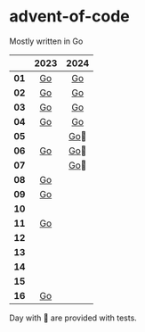 # advent-of-code

Mostly written in Go

|        | 2023 | 2024 |
|------  |:----:|:----:|
| **01** | [Go](./go/2023/01/day01.go) |[Go](./go/2024/01/day01.go) |
| **02** | [Go](./go/2023/02/day02.go) |[Go](./go/2024/02/day02.go) |
| **03** | [Go](./go/2023/03/day03.go) |[Go](./go/2024/03/day03.go) |
| **04** | [Go](./go/2023/04/day04.go)|[Go](./go/2024/04/day04.go) |
| **05** | |[Go](./go/2024/05/day05.go)🧪 |
| **06** | [Go](./go/2023/06/day06.go)|[Go](./go/2024/06/day06.go)🧪|
| **07** | |[Go](./go/2024/07/day07.go)🧪|
| **08** | [Go](./go/2023/08/day08.go)|
| **09** | [Go](./go/2023/09/day09.go)|
| **10** | |
| **11** | [Go](./go/2023/11/day11.go)|
| **12** | |
| **13** | |
| **14** | |
| **15** | |
| **16** | [Go](./go/2023/16/day16.go) |

Day with 🧪 are provided with tests.